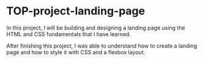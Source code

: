 # TOP-project-landing-page

In this project, I will be building and designing a landing page using the HTML and CSS fundamentals that I have learned.

After finishing this project, I was able to understand how to create a landing page and how to style it with CSS and a flexbox layout.